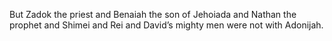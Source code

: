 But Zadok the priest and Benaiah the son of Jehoiada and Nathan the prophet and Shimei and Rei and David’s mighty men were not with Adonijah.
